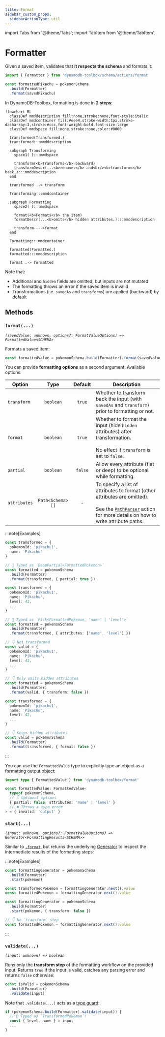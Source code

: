 ```yaml
---
title: Format
sidebar_custom_props:
  sidebarActionType: util
---
```


import Tabs from '@theme/Tabs';
import TabItem from '@theme/TabItem';

# Formatter

Given a saved item, validates that **it respects the schema** and formats it:

```ts
import { Formatter } from 'dynamodb-toolbox/schema/actions/format'

const formattedPikachu = pokemonSchema
  .build(Formatter)
  .format(savedPikachu)
```

In DynamoDB-Toolbox, formatting is done in **2 steps**:

```mermaid
flowchart RL
  classDef mmddescription fill:none,stroke:none,font-style:italic
  classDef mmdcontainer fill:#eee4,stroke-width:1px,stroke-dasharray:3,stroke:#ccc,font-weight:bold,font-size:large
  classDef mmdspace fill:none,stroke:none,color:#0000

  transformed(Transformed.)
  transformed:::mmddescription

  subgraph Transforming
    space1( ):::mmdspace

    transform(<b>Transforms</b> backward)
    transformDescr(...<b>renames</b> and<br/><b>transforms</b> back.):::mmddescription
  end

  transformed .-> transform

  Transforming:::mmdcontainer

  subgraph Formatting
    space2( ):::mmdspace

    format(<b>Formats</b> the item)
    formatDescr(...<b>omits</b> hidden attributes.):::mmddescription

    transform---->format
  end

  Formatting:::mmdcontainer

  formatted(Formatted.)
  formatted:::mmddescription

  format .-> formatted
```

Note that:

- Additional and `hidden` fields are omitted, but inputs are not mutated
- The formatting throws an error if the saved item is invalid
- Transformations (i.e. `savedAs` and `transforms`) are applied (backward) by default

## Methods

### `format(...)`

<p style={{ marginTop: '-15px' }}><i><code>(savedValue: unknown, options?: FormatValueOptions) => FormattedValue&lt;SCHEMA&gt;</code></i></p>

Formats a saved item:

<!-- prettier-ignore -->
```ts
const formattedValue = pokemonSchema.build(Formatter).format(savedValue)
```

You can provide **formatting options** as a second argument. Available options:

| Option       |       Type       | Default | Description                                                                                                                                                                                                            |
| ------------ | :--------------: | :-----: | ---------------------------------------------------------------------------------------------------------------------------------------------------------------------------------------------------------------------- |
| `transform`  |    `boolean`     | `true`  | Whether to transform back the input (with `savedAs` and `transform`) prior to formatting or not.                                                                                                                       |
| `format`     |    `boolean`     | `true`  | Whether to format the input (hide `hidden` attributes) after transformation.<br/><br/>No effect if `transform` is set to `false`.                                                                                      |
| `partial`    |    `boolean`     | `false` | Allow every attribute (flat or deep) to be optional while formatting.                                                                                                                                                  |
| `attributes` | `Path<Schema>[]` |    -    | To specify a list of attributes to format (other attributes are omitted).<br/><br/>See the [`PathParser`](../../3-entities/4-actions/20-parse-paths/index.md) action for more details on how to write attribute paths. |

:::note[Examples]

<Tabs>
<TabItem value="partial" label="Partial">

```ts
const transformed = {
  pokemonId: 'pikachu1',
  name: 'Pikachu'
}

// 🙌 Typed as `DeepPartial<FormattedPokemon>`
const formatted = pokemonSchema
  .build(Formatter)
  .format(transformed, { partial: true })
```

</TabItem>
<TabItem value="attributes" label="Attributes">

```ts
const transformed = {
  pokemonId: 'pikachu1',
  name: 'Pikachu',
  level: 42,
  ...
}

// 🙌 Typed as `Pick<FormattedPokemon, 'name' | 'level'>`
const formatted = pokemonSchema
  .build(Formatter)
  .format(transformed, { attributes: ['name', 'level'] })
```

</TabItem>
<TabItem value="formatting-only" label="Formatting only">

```ts
// 👇 Not transformed
const valid = {
  pokemonId: 'pikachu1',
  name: 'Pikachu',
  level: 42,
  ...
}

// 👇 Only omits hidden attributes
const formatted = pokemonSchema
  .build(Formatter)
  .format(valid, { transform: false })
```

</TabItem>
<TabItem value="transform-only" label="Transform only">

```ts
const transformed = {
  pokemonId: 'pikachu1',
  name: 'Pikachu',
  level: 42,
  ...
}

// 👇 Keeps hidden attributes
const valid = pokemonSchema
  .build(Formatter)
  .format(transformed, { format: false })
```

</TabItem>
</Tabs>

:::

You can use the `FormattedValue` type to explicitly type an object as a formatting output object:

```ts
import type { FormattedValue } from 'dynamodb-toolbox/format'

const formattedValue: FormattedValue<
  typeof pokemonSchema,
  // 👇 Optional options
  { partial: false; attributes: 'name' | 'level' }
  // ❌ Throws a type error
> = { invalid: 'output' }
```

### `start(...)`

<p style={{ marginTop: '-15px' }}><i><code>(input: unknown, options?: FormatValueOptions) => Generator&lt;FormattingResults&lt;SCHEMA&gt;&gt;</code></i></p>

Similar to [`.format`](#format), but returns the underlying [Generator](https://developer.mozilla.org/en-US/docs/Web/JavaScript/Reference/Global_Objects/Generator) to inspect the intermediate results of the formatting steps:

:::note[Examples]

<Tabs>
<TabItem value="complete" label="Complete">

```ts
const formattingGenerator = pokemonSchema
  .build(Formatter)
  .start(pokemon)

const transformedPokemon = formattingGenerator.next().value
const formattedPokemon = formattingGenerator.next().value
```

</TabItem>
<TabItem value="formatting-only" label="Formatting only">

```ts
const formattingGenerator = pokemonSchema
  .build(Formatter)
  .start(pokemon, { transform: false })

// 👇 No `transform` step
const formattedPokemon = formattingGenerator.next().value
```

</TabItem>
</Tabs>

:::

### `validate(...)`

<p style={{ marginTop: '-15px' }}><i><code>(input: unknown) => boolean</code></i></p>

Runs only the **transform step** of the formatting workflow on the provided input. Returns `true` if the input is valid, catches any parsing error and returns `false` otherwise:

```ts
const isValid = pokemonSchema
  .build(Formatter)
  .validate(input)
```

Note that `.validate(...)` acts as a [type guard](https://www.typescriptlang.org/docs/handbook/advanced-types.html):

```ts
if (pokemonSchema.build(Formatter).validate(input)) {
  // 🙌 Typed as `TransformedPokemon`!
  const { level, name } = input
  ...
}
```
